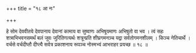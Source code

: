 +++
title = "१८ आ नः"

+++

हे सोम देववीतये देवपानाय देवानां कामाय वा सुष्वाणः अभिषूयमाणः अभिषुतो वा भव । त्वं सहः शत्र्वभिभवनसमर्थं बलं जुवः जुरितिगत्यर्थः शत्रून्प्रति शीघ्रगमनञ्च यद्वा सर्वतोगमनशीलम् । किञ्च नेतिचार्थे । वर्चसे वर्चदीप्तौ दीप्त्यै सर्वत्र प्रकाशनाय रूपञ्च नोस्मभ्यं आभराहर प्रयच्छ ॥ १८ ॥
